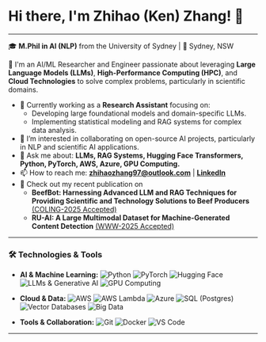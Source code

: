 # Hi there, I'm Zhihao (Ken) Zhang! 👋
---
🎓 **M.Phil in AI (NLP)** from the University of Sydney | 📍 Sydney, NSW

🚀 I'm an AI/ML Researcher and Engineer passionate about leveraging **Large Language Models (LLMs)**, **High-Performance Computing (HPC)**, and **Cloud Technologies** to solve complex problems, particularly in scientific domains.

*   🔭 Currently working as a **Research Assistant** focusing on:
    *   Developing large foundational models and domain-specific LLMs.
    *   Implementing statistical modeling and RAG systems for complex data analysis.
*   👯 I’m interested in collaborating on open-source AI projects, particularly in NLP and scientific AI applications.
*   💬 Ask me about: **LLMs, RAG Systems, Hugging Face Transformers, Python, PyTorch, AWS, Azure, GPU Computing.**
*   📫 How to reach me: **zhihaozhang97@outlook.com** | [**LinkedIn**](https://www.linkedin.com/in/zhihao-ken-zhang/)
*   📄 Check out my recent publication on
    * **BeefBot: Harnessing Advanced LLM and RAG Techniques for Providing Scientific and Technology Solutions to Beef Producers**
    [(COLING-2025 Accepted)](https://aclanthology.org/2025.coling-demos.7/)
    * **RU-AI: A Large Multimodal Dataset for Machine-Generated Content Detection**
    [(WWW-2025 Accepted)](https://arxiv.org/abs/2406.04906)

---

### 🛠️ Technologies & Tools

*   **AI & Machine Learning:**
    <img src="https://img.shields.io/badge/Python-3776AB?style=flat-square&logo=python&logoColor=white" alt="Python"/>
    <img src="https://img.shields.io/badge/PyTorch-%23EE4C2C.svg?style=flat-square&logo=PyTorch&logoColor=white" alt="PyTorch"/>
    <img src="https://img.shields.io/badge/Hugging%20Face-FFD21E?style=flat-square&logo=huggingface&logoColor=white" alt="Hugging Face"/>
    <img src="https://img.shields.io/badge/Large Language Models-74aa9c?logo=openai&style=flat-square&logoColor=white" alt="LLMs & Generative AI"/>
    <img src="https://img.shields.io/badge/nVIDIA%20Computing%20(CUDA)-%2376B900.svg?style=flat-square&logo=nvidia&logoColor=white" alt="GPU Computing"/>
    <!--<img src="https://img.shields.io/badge/Statistical%20Modeling-%235BC0DE.svg?style=flat-square" alt="Statistical Modeling"/>-->

*   **Cloud & Data:**
    <img src="https://img.shields.io/badge/AWS-%23232F3E.svg?style=flat-square&logo=amazon-web-services&logoColor=white" alt="AWS"/>
    <img src="https://img.shields.io/badge/Lambda-%23FF9900.svg?style=flat-square&logo=aws-lambda&logoColor=white" alt="AWS Lambda"/>
    <img src="https://custom-icon-badges.demolab.com/badge/Microsoft%20Azure-%230078D4.svg?style=flat-square&logo=msazure&logoColor=white" alt="Azure"/>
    <img src="https://img.shields.io/badge/PostgreSQL-%234479A1.svg?style=flat-square&logo=postgresql&logoColor=white" alt="SQL (Postgres)"/>
    <img src="https://img.shields.io/badge/Vector%20DBs-%2300ACC1.svg?style=flat-square" alt="Vector Databases"/>
    <img src="https://img.shields.io/badge/Big%20Data%20(Spark/Hadoop)-%23E25A1C.svg?style=flat-square&logo=apachespark&logoColor=white" alt="Big Data"/>

*   **Tools & Collaboration:**
    <img src="https://img.shields.io/badge/Git-%23F05033.svg?style=flat-square&logo=git&logoColor=white" alt="Git"/>
    <img src="https://img.shields.io/badge/Docker-%232496ED.svg?style=flat-square&logo=docker&logoColor=white" alt="Docker"/>
    <img src="https://custom-icon-badges.demolab.com/badge/VS%20Code-007ACC?style=flat-square&logo=vsc&logoColor=white" alt="VS Code"/>

---

<!-- Optional: Add your contribution graph if you like -->
<!-- <p align="center">
  <img src="https://ghchart.rshah.org/YOUR_GITHUB_USERNAME" alt="Ken's Contribution Graph" />
</p> -->
